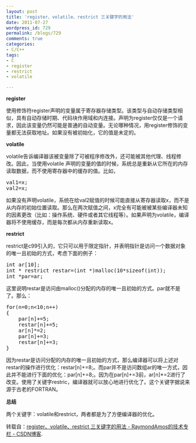 ```yaml
---
layout: post
title: 'register、volatile、restrict 三关键字的用法'
date: 2011-07-27
wordpress_id: 729
permalink: /blogs/729
comments: true
categories:
- C/C++
tags:
- C
- register
- restrict
- volatile

---
```

**register**

使用修饰符register声明的变量属于寄存器存储类型。该类型与自动存储类型相似，具有自动存储时期、代码块作用域和内连接。声明为register仅仅是一个请求，因此该变量仍然可能是普通的自动变量。无论哪种情况，用register修饰的变量都无法获取地址。如果没有被初始化，它的值是未定的。

**volatile**

volatile告诉编译器该被变量除了可被程序修改外，还可能被其他代理、线程修改。因此，当使用volatile 声明的变量的值的时候，系统总是重新从它所在的内存读取数据，而不使用寄存器中的缓存的值。比如，
<pre class="prettyprint linenums">
val1=x;
val2=x;
</pre>

如果没有声明volatile，系统在给val2赋值的时候可能直接从寄存器读取x，而不是从内存的初始位置读取。那么在两次赋值之间，x完全有可能被被某些编译器未知的因素更改（比如：操作系统、硬件或者其它线程等）。如果声明为volatile，编译器将不使用缓存，而是每次都从内存重新读取x。

**restrict**

restrict是c99引入的，它只可以用于限定指针，并表明指针是访问一个数据对象的唯一且初始的方式，考虑下面的例子：

<pre class="prettyprint linenums">
int ar[10];
int * restrict restar=(int *)malloc(10*sizeof(int));
int *par=ar;
</pre>
这里说明restar是访问由malloc()分配的内存的唯一且初始的方式。par就不是了。那么：

<pre class="prettyprint linenums">
for(n=0;n&lt;10;n++)
{
    par[n]+=5;
    restar[n]+=5;
    ar[n]*=2;
    par[n]+=3;
    restar[n]+=3;
}
</pre>

因为restar是访问分配的内存的唯一且初始的方式，那么编译器可以将上述对restar的操作进行优化：restar[n]+=8;。而par并不是访问数组ar的唯一方式，因此并不能进行下面的优化：par[n]+=8;。因为在par[n]+=3前，ar[n]*=2进行了改变。使用了关键字restric，编译器就可以放心地进行优化了。这个关键字据说来源于古老的FORTRAN。

**总结**

两个关键字：volatile和restrict，两者都是为了方便编译器的优化。

转载自：<a href="http://blog.csdn.net/hxg130435477/article/details/6636023">register、volatile、restrict 三关键字的用法 - RaymondAmos的技术专栏 - CSDN博客</a>.

